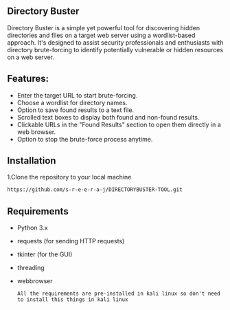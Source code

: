 ## Directory Buster
Directory Buster is a simple yet powerful tool for discovering hidden directories and files on a target web server using a wordlist-based approach. It's designed to assist security professionals and enthusiasts with directory brute-forcing to identify potentially vulnerable or hidden resources on a web server.

## Features:
- Enter the target URL to start brute-forcing.
- Choose a wordlist for directory names.
- Option to save found results to a text file.
- Scrolled text boxes to display both found and non-found results.
- Clickable URLs in the "Found Results" section to open them directly in a web browser.
- Option to stop the brute-force process anytime.
## Installation
1.Clone the repository to your local machine
```bash
https://github.com/s-r-e-e-r-a-j/DIRECTORYBUSTER-TOOL.git
```

## Requirements
- Python 3.x
- requests (for sending HTTP requests)
- tkinter (for the GUI)
- threading
- webbrowser

  
  `All the requirements are pre-installed in kali linux so don't need to install this things in kali linux`
